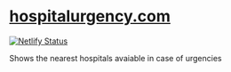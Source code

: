 # [hospitalurgency.com](https://euphonious-alpaca-b57a92.netlify.app/)
[![Netlify Status](https://api.netlify.com/api/v1/badges/fb0323ae-c268-4064-af96-10d462813507/deploy-status)](https://app.netlify.com/sites/euphonious-alpaca-b57a92/deploys)

Shows the nearest hospitals avaiable in case of urgencies